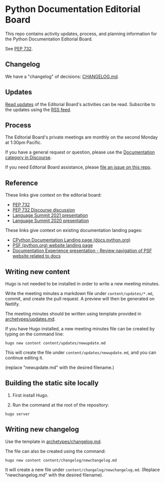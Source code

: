 # Python Documentation Editorial Board

This repo contains activity updates, process, and planning information for the Python Documentation Editorial Board.

See [PEP 732](https://peps.python.org/pep-0732/).

## Changelog

We have a "changelog" of decisions: [CHANGELOG.md](CHANGELOG.md). 

## Updates

[Read updates](https://python.github.io/editorial-board/updates/) of the Editorial Board's activities can be read.
Subscribe to the updates using the [RSS feed](https://python.github.io/editorial-board/updates/index.xml).

## Process

The Editorial Board's private meetings are monthly on the second Monday at 1:30pm Pacific.

If you have a general request or question, please use the [Documentation category in Discourse](https://discuss.python.org/c/documentation/26).

If you need Editorial Board assistance, please [file an issue on this repo](https://github.com/python/editorial-board/issues/new/choose).

## Reference

These links give context on the editorial board:
- [PEP 732](https://peps.python.org/pep-0732/)
- [PEP 732 Discourse discussion](https://discuss.python.org/t/pep-732-the-python-documentation-editorial-board/36710)
- [Language Summit 2021 presentation](https://pyfound.blogspot.com/2021/05/the-2021-python-language-summit-python.html)
- [Language Summit 2020 presentation](https://pyfound.blogspot.com/2020/04/cpython-documentation-next-5-years.html)

These links give context on existing documentation landing pages:
- [CPython Documentation Landing page (docs.python.org)](https://docs.python.org)
- [PSF (python.org) website landing page](https://python.org)
- [Documentation Experience presentation - Review navigation of PSF website related to docs](https://docs.google.com/presentation/d/1ujDv8wViPvAMFAtYCRxSKh-CMUlbjcfVYitsqEI2Ios)


## Writing new content

Hugo is not needed to be installed in order to write a new meeting minutes.

Write the meeting minutes a markdown file under ``content/updates/*.md``, commit, and
create the pull request. A preview will then be generated on Netlify.

The meeting minutes should be written using template provided in [archetypes/updates.md](/archetypes/updates.md).

If you have Hugo installed, a new meeting minutes file can be created by typing on the command line:

```
hugo new content content/updates/newupdate.md
```

This will create the file under ``content/updates/newupdate.md``, and you can continue editing it.

(replace "newupdate.md" with the desired filename.)

## Building the static site locally

1. First install Hugo.

2. Run the command at the root of the repository:

```
hugo server
```

## Writing new changelog

Use the template in [archetypes/changelog.md](archetypes/changelog.md).

The file can also be created using the command:

```
hugo new content content/changelog/newchangelog.md
```

It will create a new file under ``content/changelog/newchangelog.md``. (Replace "newchangelog.md" with the desired filename).